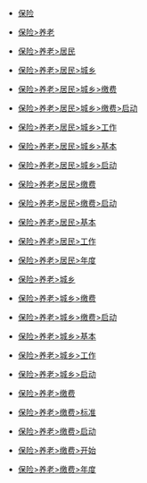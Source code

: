 - [保险](new/baoxian.md)
- [保险>养老](new/baoxianyanglao.md)
- [保险>养老>居民](new/baoxianyanglaojumin.md)
- [保险>养老>居民>城乡](new/baoxianyanglaojuminchengxiang.md)
- [保险>养老>居民>城乡>缴费](new/baoxianyanglaojuminchengxiangjiaofei.md)
- [保险>养老>居民>城乡>缴费>启动](new/baoxianyanglaojuminchengxiangjiaofeiqidong.md)
- [保险>养老>居民>城乡>工作](new/baoxianyanglaojuminchengxianggongzuo.md)
- [保险>养老>居民>城乡>基本](new/baoxianyanglaojuminchengxiangjiben.md)
- [保险>养老>居民>城乡>启动](new/baoxianyanglaojuminchengxiangqidong.md)
- [保险>养老>居民>缴费](new/baoxianyanglaojuminjiaofei.md)
- [保险>养老>居民>缴费>启动](new/baoxianyanglaojuminjiaofeiqidong.md)
- [保险>养老>居民>基本](new/baoxianyanglaojuminjiben.md)
- [保险>养老>居民>工作](new/baoxianyanglaojumingongzuo.md)
- [保险>养老>居民>年度](new/baoxianyanglaojuminniandu.md)
- [保险>养老>城乡](new/baoxianyanglaochengxiang.md)
- [保险>养老>城乡>缴费](new/baoxianyanglaochengxiangjiaofei.md)
- [保险>养老>城乡>缴费>启动](new/baoxianyanglaochengxiangjiaofeiqidong.md)
- [保险>养老>城乡>基本](new/baoxianyanglaochengxiangjiben.md)
- [保险>养老>城乡>工作](new/baoxianyanglaochengxianggongzuo.md)
- [保险>养老>城乡>启动](new/baoxianyanglaochengxiangqidong.md)
- [保险>养老>缴费](new/baoxianyanglaojiaofei.md)
- [保险>养老>缴费>标准](new/baoxianyanglaojiaofeibiaozhun.md)
- [保险>养老>缴费>启动](new/baoxianyanglaojiaofeiqidong.md)
- [保险>养老>缴费>开始](new/baoxianyanglaojiaofeikaishi.md)
- [保险>养老>缴费>年度](new/baoxianyanglaojiaofeiniandu.md)
